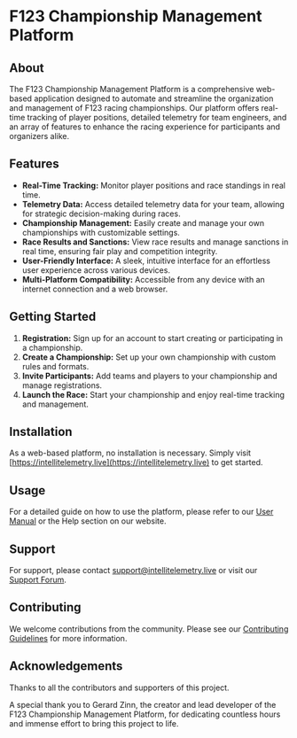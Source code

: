 # F123 Championship Management Platform

## About

The F123 Championship Management Platform is a comprehensive web-based application designed to automate and streamline the organization and management of F123 racing championships. Our platform offers real-time tracking of player positions, detailed telemetry for team engineers, and an array of features to enhance the racing experience for participants and organizers alike.

## Features

- **Real-Time Tracking:** Monitor player positions and race standings in real time.
- **Telemetry Data:** Access detailed telemetry data for your team, allowing for strategic decision-making during races.
- **Championship Management:** Easily create and manage your own championships with customizable settings.
- **Race Results and Sanctions:** View race results and manage sanctions in real time, ensuring fair play and competition integrity.
- **User-Friendly Interface:** A sleek, intuitive interface for an effortless user experience across various devices.
- **Multi-Platform Compatibility:** Accessible from any device with an internet connection and a web browser.

## Getting Started

1. **Registration:** Sign up for an account to start creating or participating in a championship.
2. **Create a Championship:** Set up your own championship with custom rules and formats.
3. **Invite Participants:** Add teams and players to your championship and manage registrations.
4. **Launch the Race:** Start your championship and enjoy real-time tracking and management.

## Installation

As a web-based platform, no installation is necessary. Simply visit [https://intellitelemetry.live](https://intellitelemetry.live) to get started.

## Usage

For a detailed guide on how to use the platform, please refer to our [User Manual](link-to-user-manual) or the Help section on our website.

## Support

For support, please contact [support@intellitelemetry.live](mailto:support@intellitelemetry.live) or visit our [Support Forum](link-to-support-forum).

## Contributing

We welcome contributions from the community. Please see our [Contributing Guidelines](link-to-contributing-guidelines) for more information.

## Acknowledgements

Thanks to all the contributors and supporters of this project.

A special thank you to Gerard Zinn, the creator and lead developer of the F123 Championship Management Platform, for dedicating countless hours and immense effort to bring this project to life.
